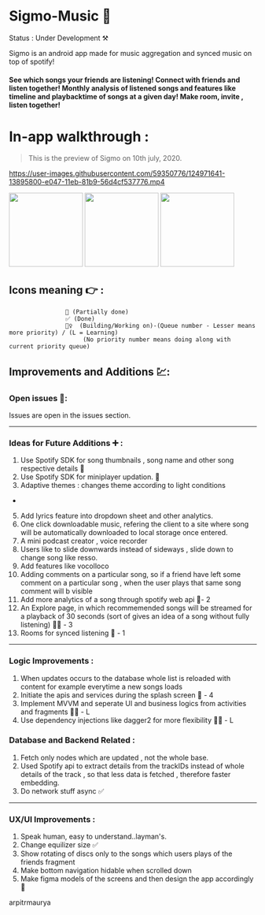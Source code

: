 # Sigmo-Music 📱

Status : Under Development ⚒

Sigmo is an android app made for music aggregation and synced music on top of spotify!

#### See which songs your friends are listening! Connect with friends and listen together! Monthly analysis of listened songs and features like timeline and playbacktime of songs at a given day! Make room, invite , listen together!

# In-app walkthrough :

>This is the preview of Sigmo on 10th july, 2020. 


https://user-images.githubusercontent.com/59350776/124971641-13895800-e047-11eb-81b9-56d4cf537776.mp4


<p float="left">

  <img src="https://github.com/arpitrmaurya/Sigmo-Music/blob/master/UI%20SS/photo_2021-07-08_23-35-13.jpg" width="150" />
  <img src="https://github.com/itsarpitr/Sigmo-Music/blob/master/UI%20SS/photo_2021-07-05_13-04-59.jpg" width="150" /> 
  <img src="https://github.com/itsarpitr/Sigmo-Music/blob/master/UI%20SS/photo_2021-07-05_13-05-00.jpg" width="150" />
</p>


## Icons meaning 👉 :  
                    🔹 (Partially done)
                    ✅ (Done)
                    👷‍♀️  (Building/Working on)-(Queue number - Lesser means more priority) / (L = Learning) 
                         (No priority number means doing along with current priority queue)
                    

## Improvements and Additions 💹:


### Open issues 🔴:

Issues are open in the issues section.

--------------------------------------------------------------------------------------------------------------------------

### Ideas for Future Additions ➕ : 

1. Use Spotify SDK for song thumbnails , song name and other song respective details 🔹
2. Use Spotify SDK for miniplayer updation. 🔹
3. Adaptive themes : changes theme according to light conditions
-
5. Add lyrics feature into dropdown sheet and other analytics.
6. One click downloadable music, refering the client to a site where song will be automatically downloaded to local storage once entered.
7. A mini podcast creator , voice recorder
8. Users like to slide downwards instead of sideways , slide down to change song like resso.
9. Add features like vocolloco
10. Adding comments on a particular song, so if a friend have left some comment on a particular song , when the user plays that same song comment will b visible
11. Add more analytics of a song through spotify web api 👷‍- 2
12. An Explore page, in which recommemended songs will be streamed for a playback of 30 seconds (sort of gives an idea of a song without fully listening) 👷‍♀️ - 3 
13. Rooms for synced listening 👷‍ - 1

-----------

### Logic Improvements :

1. When updates occurs to the database whole list is reloaded with content for example everytime a new songs loads
2. Initiate the apis and services during the splash screen 👷‍ - 4
3. Implement MVVM and seperate UI and business logics from activities and fragments 👷‍♀️ - L
3. Use dependency injections like dagger2 for more flexibility 👷‍♀️ - L

### Database and Backend Related :

1. Fetch only nodes which are updated , not the whole base.
2. Used Spotify api to extract details from the trackIDs instead of whole details of the track , so that less data is fetched , therefore faster embedding.
3. Do network stuff async ✅

-----------

### UX/UI Improvements :

1. Speak human, easy to understand..layman's.
2. Change equilizer size  ✅
3. Show rotating of discs only to the songs which users plays of the friends fragment
4. Make bottom navigation hidable when scrolled down
5. Make figma models of the screens and then design the app accordingly 👷‍





arpitrmaurya
